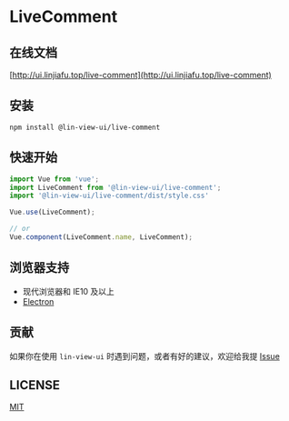 # LiveComment


## 在线文档

[http://ui.linjiafu.top/live-comment](http://ui.linjiafu.top/live-comment)


## 安装

```
npm install @lin-view-ui/live-comment
```

## 快速开始

```javascript
import Vue from 'vue';
import LiveComment from '@lin-view-ui/live-comment';
import '@lin-view-ui/live-comment/dist/style.css'

Vue.use(LiveComment);

// or
Vue.component(LiveComment.name, LiveComment);
```

## 浏览器支持

- 现代浏览器和 IE10 及以上
- [Electron](http://electron.atom.io/)

## 贡献

如果你在使用 `lin-view-ui` 时遇到问题，或者有好的建议，欢迎给我提 [Issue](https://github.com/c10342/lin-view-ui/issues)

## LICENSE

[MIT](https://github.com/c10342/lin-view-ui/blob/master/LICENSE)
